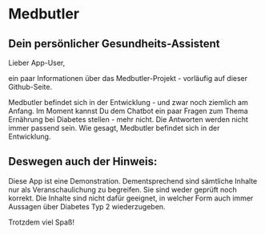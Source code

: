 # Medbutler
## Dein persönlicher Gesundheits-Assistent

Lieber App-User,

ein paar Informationen über das Medbutler-Projekt - vorläufig auf dieser Github-Seite.

Medbutler befindet sich in der Entwicklung - und zwar noch ziemlich am Anfang. Im Moment kannst Du dem Chatbot ein paar Fragen zum Thema Ernährung bei Diabetes stellen - mehr nicht. Die Antworten werden nicht immer passend sein. Wie gesagt, Medbutler befindet sich in der Entwicklung.

## Deswegen auch der Hinweis:

Diese App ist eine Demonstration. Dementsprechend sind sämtliche Inhalte nur als Veranschaulichung zu begreifen. Sie sind weder geprüft noch korrekt.
Die Inhalte sind nicht dafür geeignet, in welcher Form auch immer Aussagen über Diabetes Typ 2 wiederzugeben.

Trotzdem viel Spaß!
